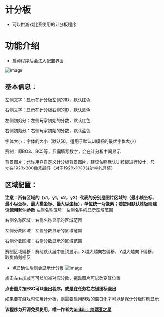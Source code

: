 # 计分板
- 可以供游戏比赛使用的计分板程序
# 功能介绍
- 启动程序后会进入配置界面
  
![image](https://github.com/user-attachments/assets/53ed333a-0ead-40f3-86a8-c8495e6fb5ac)
## 基本信息：

左侧文字：显示在计分板左侧的ID，默认红色

右侧文字：显示在计分板右侧的ID，默认蓝色

左侧初始分：左侧玩家初始的分数，默认红色

右侧初始分：右侧玩家初始的分数，默认蓝色

字体大小：字体的大小（默认50，适用于默认UI模板的最优字体大小）

赛制：即BO3、BO5等，只需填写数字，会在计分板中间显示

背景图片：允许用户自定义计分板背景图片，建议仿照默认UI模板进行设计，尺寸在1920x200像素最好（对于1920x1080分辨率的屏幕）

## 区域配置：
**注意：所有区域的（x1，y1，x2，y2）代表的分别是图片区域的（最小横坐标、最小纵坐标、最大横坐标、最大纵坐标），单位统一为像素；若使用默认模板则建议使用默认参数**
左侧名称区域：左侧名称的显示区域范围

右侧名称区域：右侧名称显示的区域范围

左侧分数区域：左侧分数显示的区域范围

右侧分数区域：右侧分数显示的区域范围

赛制区域偏移：赛制默认居中置顶显示，X越大越向右偏移，Y越大越向下偏移，取负值则相反
- 点击确认后则会显示计分板
![image](https://github.com/user-attachments/assets/5c426ff3-e275-4ce8-85e8-ad624a1cd5d9)

点击左右加减号可以加减对应分数，拖动图片可以改变其位置

**点击图片按ESC可以退出程序，或是在任务栏右键图标退出**

如果要在游戏时使用计分板，则需要启用游戏的窗口化才可以确保计分板时刻显示

**该程序为开源免费使用，唯一作者为[bilibili：纳瑞亚之星](https://space.bilibili.com/231926535)**
